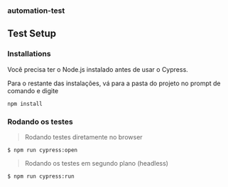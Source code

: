 ### automation-test

## Test Setup

### Installations

Você precisa ter o Node.js instalado antes de usar o Cypress.

Para o restante das instalações, vá para a pasta do projeto no prompt de comando e digite

`npm install`

### Rodando os testes

> Rodando testes diretamente no browser

```shell
$ npm run cypress:open
```

> Rodando os testes em segundo plano (headless)

```shell
$ npm run cypress:run
